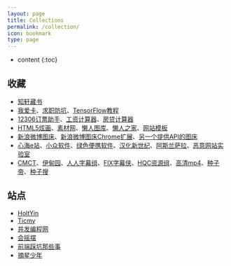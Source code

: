 ```yaml
---
layout: page
title: Collections
permalink: /collection/
icon: bookmark
type: page
---
```


* content
{:toc}


## 收藏

* [知轩藏书](http://www.zxcs8.com)
* [我爱卡](https://bbs.51credit.com/)、[求职防坑](https://beantu.cc)、[TensorFlow教程](http://www.tensorflowjiaocheng.com/)
* [12306订票助手](http://www.fishlee.net)、[工资计算器](http://salarycalculator.sinaapp.com/city/chongqing)、[房贷计算器](http://fangd.sinaapp.com)
* [HTML5炫画](http://www.html5tricks.com)、[素材网](http://www.xwcms.net)、[懒人图库](http://www.lanrentuku.com)、[懒人之家](http://www.lanrenzhijia.com)、[网站模板](http://www.mycodes.net/153/)
* [新浪微博图床](http://weibo.com/minipublish)、[新浪微博图床Chrome扩展](https://github.com/Suxiaogang/WeiboPicBed)、[另一个提供API的图床](https://sm.ms/)
* [心海e站](http://hrtsea.com)、[小众软件](http://www.appinn.com/)、[绿色便携软件](https://www.portablesoft.org/)、[汉化新世纪](http://www.hanzify.org)、[阿斯兰萨拉](https://www.ssdax.com/)、[恶意网站实验室](http://www.mwsl.org.cn)
* [CMCT](https://cmct.tv/?fromuid=72191)、[伊甸园](http://bbs.sfile2012.com)、[人人字幕组](http://www.zimuzu.tv/)、[FIX字幕侠](http://www.zimuxia.cn/)、[HQC资源组](http://www.gscq.me/)、[高清mp4](http://www.mp4ba.com)、[种子帝](https://www.zhongzidi.com/)、[种子搜](https://www.zhongziso.com/)


## 站点

* [HoltYin](https://holtyin.github.io/)
* [Ticmy](http://www.ticmy.com)
* [并发编程网](http://ifeve.com)
* [会摇摆](http://www.huiyaobai.com/)
* [前端踩坑那些事](https://www.febugs.com/)
* [摘星少年](http://www.cymin.cn/)